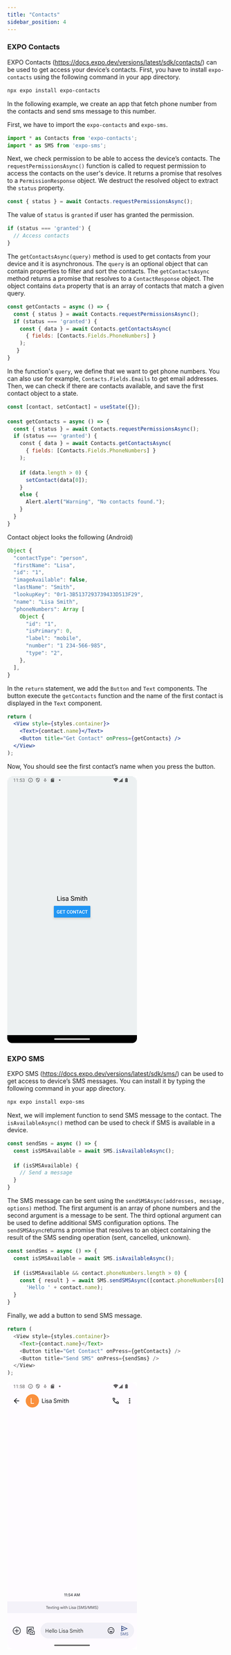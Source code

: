 ```yaml
---
title: "Contacts"
sidebar_position: 4
---
```

### EXPO Contacts
EXPO Contacts (https://docs.expo.dev/versions/latest/sdk/contacts/) can be used to get access your device’s contacts. First, you have to install `expo-contacts` using the following command in your app directory.
```bash
npx expo install expo-contacts 
```
In the following example, we create an app that fetch phone number from the contacts and send sms message to this number.

First, we have to import the `expo-contacts` and `expo-sms`.
```js
import * as Contacts from 'expo-contacts';
import * as SMS from 'expo-sms';
```
Next, we check permission to be able to access the device’s contacts. The  `requestPermissionsAsync()` function is called to request permission to access the contacts on the user's device. It returns a promise that resolves to a `PermissionResponse` object. We destruct the resolved object to extract the `status` property.

```js
const { status } = await Contacts.requestPermissionsAsync();
```
The value of `status` is `granted` if user has granted the permission. 

```js
if (status === 'granted') {
  // Access contacts 
}
```
The `getContactsAsync(query)` method is used to get contacts from your device and it is asynchronous. The `query` is an optional object that can contain properties to filter and sort the contacts. The `getContactsAsync` method returns a promise that resolves to a `ContactResponse` object. The object contains `data` property that is an array of contacts that match a given query.

```js
const getContacts = async () => {
  const { status } = await Contacts.requestPermissionsAsync();
  if (status === 'granted') {
    const { data } = await Contacts.getContactsAsync(
      { fields: [Contacts.Fields.PhoneNumbers] }
    );
   }
}
```
In the function's `query`, we define that we want to get phone numbers. You can also use for example, `Contacts.Fields.Emails` to get email addresses. Then, we can check if there are contacts available, and save the first contact object to a state.

```js
const [contact, setContact] = useState({});

const getContacts = async () => {
  const { status } = await Contacts.requestPermissionsAsync();
  if (status === 'granted') {
    const { data } = await Contacts.getContactsAsync(
      { fields: [Contacts.Fields.PhoneNumbers] }
    );

    if (data.length > 0) {
      setContact(data[0]);
    }
    else {
      Alert.alert("Warning", "No contacts found.");      
    }
  }
}

```
Contact object looks the following (Android)

```js
Object {
  "contactType": "person",
  "firstName": "Lisa",
  "id": "1",
  "imageAvailable": false,
  "lastName": "Smith",
  "lookupKey": "0r1-3B5137293739433D513F29",
  "name": "Lisa Smith",
  "phoneNumbers": Array [
    Object {
      "id": "1",
      "isPrimary": 0,
      "label": "mobile",
      "number": "1 234-566-985",
      "type": "2",
    },
  ],
}
```
In the `return` statement, we add the `Button` and `Text` components. The button execute the `getContacts` function and the name of the first contact is displayed in the `Text` component.

```jsx
return (
  <View style={styles.container}>
    <Text>{contact.name}</Text>
    <Button title="Get Contact" onPress={getContacts} />
  </View>
);
```
Now, You should see the first contact’s name when you press the button.

![](img/contacts.png)

### EXPO SMS
EXPO SMS (https://docs.expo.dev/versions/latest/sdk/sms/) can be used to get access to device’s SMS messages. You can install it by typing the following command in your app directory.
```bash
npx expo install expo-sms 
```
Next, we will implement function to send SMS message to the contact.
The `isAvailableAsync()` method can be used to check if SMS is available in a device.

```js
const sendSms = async () => {
  const isSMSAvailable = await SMS.isAvailableAsync();
  
  if (isSMSAvailable) {
    // Send a message
  }
}
```
The SMS message can be sent using the `sendSMSAsync(addresses, message, options)` method. The first argument is an array of phone numbers and the second argument is a message to be sent. The third optional argument can be used to define additional SMS configuration options. The `sendSMSAsync`returns a promise that resolves to an object containing the result of the SMS sending operation (sent, cancelled, unknown). 

```js
const sendSms = async () => {
  const isSMSAvailable = await SMS.isAvailableAsync();

  if (isSMSAvailable && contact.phoneNumbers.length > 0) {
    const { result } = await SMS.sendSMSAsync([contact.phoneNumbers[0].number], 
      'Hello ' + contact.name);
  }
}
```
Finally, we add a button to send SMS message.
```js
return (
  <View style={styles.container}>
    <Text>{contact.name}</Text>
    <Button title="Get Contact" onPress={getContacts} />
    <Button title="Send SMS" onPress={sendSms} />
  </View>
);
```

![](img/sms.png)

